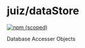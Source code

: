 # juiz/dataStore

[![npm (scoped)](https://img.shields.io/npm/v/@juiz/datastore.svg?style=flat-square)](https://www.npmjs.com/package/@juiz/datastore)

Database Accesser Objects
